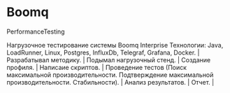 # Boomq
PerformanceTesting

Нагрузочное тестирование системы Boomq Interprise
Технологии:  Java, LoadRunner, Linux,  Postgres, InfluxDb, Telegraf, Grafana, Docker.  | 
Разрабатывал методику. |
Подымал нагрузочный стенд. |
Создание профиля. | 
Написаие скриптов. |
Проведение тестов (Поиск максимальной производительности. Подтверждение максимальной производительности. Стабильности). | 
Анализ результатов. |
Отчет. |

